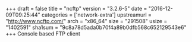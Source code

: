 +++
draft = false
title = "ncftp"
version = "3.2.6-5"
date = "2016-12-09T09:25:44"
categories = ['network-extra']
upstreamurl = "http://www.ncftp.com/"
arch = "x86_64"
size = "291508"
usize = "1402591"
sha1sum = "9c8a78d5ada0b70f4a89b0dfb568c652129543e6"
+++
Console based FTP client